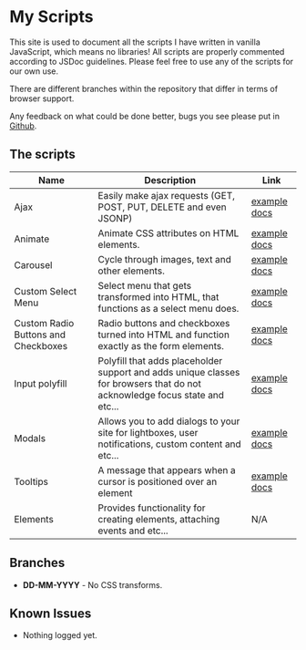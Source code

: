 # My Scripts

This site is used to document all the scripts I have written in vanilla JavaScript,
which means no libraries! All scripts are properly commented according to JSDoc guidelines.
Please feel free to use any of the scripts for our own use.

There are different branches within the repository that differ in terms of browser support.

Any feedback on what could be done better, bugs you see please put in [Github](google.com).


## The scripts

| Name                                  | Description                                                                                                                 | Link                                       |
|-------------------------------------  |---------------------------------------------------------------------------------------------------------------------------- |------------------------------------------- |
| Ajax                                  | Easily make ajax requests (GET, POST, PUT, DELETE and even JSONP)                                                           | [example](google.com)  [docs](google.com)  |
| Animate                               | Animate CSS attributes on HTML elements.                                                                                    | [example](google.com)  [docs](google.com)  |
| Carousel                              | Cycle through images, text and other elements.                                                                              | [example](google.com)  [docs](google.com)  |
| Custom Select Menu                    | Select menu that gets transformed into HTML, that functions as a select menu does.                                          | [example](google.com)  [docs](google.com)  |
| Custom Radio Buttons and Checkboxes   | Radio buttons and checkboxes turned into HTML and function exactly as the form elements.                                    | [example](google.com)  [docs](google.com)  |
| Input polyfill                        | Polyfill that adds placeholder support and adds unique classes for browsers that do not acknowledge focus state and etc...  | [example](google.com)  [docs](google.com)  |
| Modals                                | Allows you to add dialogs to your site for lightboxes, user notifications, custom content and etc...                        | [example](google.com)  [docs](google.com)  |
| Tooltips                              | A message that appears when a cursor is positioned over an element                                                          | [example](google.com)  [docs](google.com)  |
| Elements                              | Provides functionality for creating elements, attaching events and etc...                                                   | N/A                                        |


## Branches
* **DD-MM-YYYY** - No CSS transforms.

## Known Issues
* Nothing logged yet.
